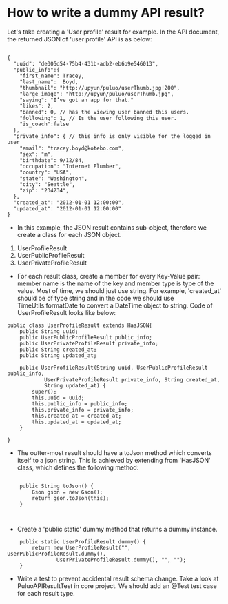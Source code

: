 # How to write a dummy API result?

Let's take creating a 'User profile' result for example. 
In the API document, the returned JSON of 'user profile' API is as below:

```

{
  "uuid": "de305d54-75b4-431b-adb2-eb6b9e546013",
  "public_info":{
    "first_name": Tracey,
    "last_name":  Boyd,
    "thumbnail": "http://upyun/puluo/userThumb.jpg!200",
    "large_image": "http://upyun/puluo/userThumb.jpg",
    "saying": "I’ve got an app for that."
    "likes": 2,
    "banned": 0, // has the viewing user banned this users. 
    "following": 1, // Is the user following this user.
    "is_coach":false
  },
  "private_info": { // this info is only visible for the logged in user
    "email": "tracey.boyd@kotebo.com",
    "sex": "m",
    "birthdate": 9/12/84,
    "occupation": "Internet Plumber",
    "country": "USA",
    "state": "Washington",
    "city": "Seattle",
    "zip": "234234",
  },
  "created_at": "2012-01-01 12:00:00",
  "updated_at": "2012-01-01 12:00:00"
}

```

* In this example, the JSON result contains sub-object, therefore we create a class for each JSON object.

1. UserProfileResult
2. UserPublicProfileResult
3. UserPrivateProfileResult

* For each result class, create a member for every Key-Value pair: 
member name is the name of the key and member type is type of the value. Most of time, we should just use string.
For example, 'created_at' should be of type string and in the code we should use TimeUtils.formatDate to convert
a DateTime object to string. Code of UserProfileResult looks like below:

```
public class UserProfileResult extends HasJSON{
	public String uuid;
	public UserPublicProfileResult public_info;
	public UserPrivateProfileResult private_info;
	public String created_at;
	public String updated_at;
	
	public UserProfileResult(String uuid, UserPublicProfileResult public_info,
			UserPrivateProfileResult private_info, String created_at,
			String updated_at) {
		super();
		this.uuid = uuid;
		this.public_info = public_info;
		this.private_info = private_info;
		this.created_at = created_at;
		this.updated_at = updated_at;
	}
	
}

``` 

* The outter-most result should have a toJson method which converts itself to a json string.
This is achieved by extending from 'HasJSON' class, which defines the following method:

```

	public String toJson() {
		Gson gson = new Gson();
		return gson.toJson(this);
	}
	
	
```

* Create a 'public static' dummy method that returns a dummy instance.

```
	public static UserProfileResult dummy() {
		return new UserProfileResult("", UserPublicProfileResult.dummy(),
				UserPrivateProfileResult.dummy(), "", "");
	}

```

* Write a test to prevent accidental result schema change. Take a look at PuluoAPIResultTest in core project.
We should add an @Test test case for each result type.
